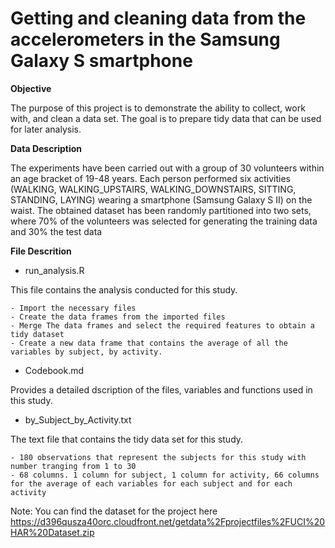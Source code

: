 # Getting and cleaning data from the accelerometers in the Samsung Galaxy S smartphone

**Objective**

The purpose of this project is to demonstrate the ability to collect, work with, and clean a data set. The goal is to prepare tidy data that can be used for later analysis.

**Data Description**

The experiments have been carried out with a group of 30 volunteers within an age bracket of 19-48 years. Each person performed six activities (WALKING, WALKING_UPSTAIRS, WALKING_DOWNSTAIRS, SITTING, STANDING, LAYING) wearing a smartphone (Samsung Galaxy S II) on the waist. The obtained dataset has been randomly partitioned into two sets, where 70% of the volunteers was selected for generating the training data and 30% the test data

**File Descrition**
  
  - run_analysis.R
  
  This file contains the analysis conducted for this study. 
 
    - Import the necessary files
    - Create the data frames from the imported files
    - Merge The data frames and select the required features to obtain a tidy dataset
    - Create a new data frame that contains the average of all the variables by subject, by activity.
 
  - Codebook.md 
  
  Provides a detailed dscription of the files, variables and functions used in this study.
 
  - by_Subject_by_Activity.txt
  
  The text file that contains the tidy data set for this study.
    
    - 180 observations that represent the subjects for this study with number tranging from 1 to 30
    - 68 columns. 1 column for subject, 1 column for activity, 66 columns for the average of each variables for each subject and for each activity


Note: You can find the dataset for the project here https://d396qusza40orc.cloudfront.net/getdata%2Fprojectfiles%2FUCI%20HAR%20Dataset.zip
